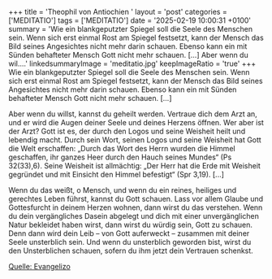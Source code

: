 +++
title = 'Theophil von Antiochien  '
layout = 'post'
categories = ['MEDITATIO']
tags = ['MEDITATIO']
date = '2025-02-19 10:00:31 +0100'
summary = 'Wie ein blankgeputzter Spiegel soll die Seele des Menschen sein. Wenn sich erst einmal Rost am Spiegel festsetzt, kann der Mensch das Bild seines Angesichtes nicht mehr darin schauen. Ebenso kann ein mit Sünden behafteter Mensch Gott nicht mehr schauen. [...]   Aber wenn du wil....'
linkedsummaryImage = 'meditatio.jpg'
keepImageRatio = 'true'
+++
Wie ein blankgeputzter Spiegel soll die Seele des Menschen sein. Wenn sich erst einmal Rost am Spiegel festsetzt, kann der Mensch das Bild seines Angesichtes nicht mehr darin schauen. Ebenso kann ein mit Sünden behafteter Mensch Gott nicht mehr schauen. [...]
 
Aber wenn du willst, kannst du geheilt werden.<!--more--> Vertraue dich dem Arzt an, und er wird die Augen deiner Seele und deines Herzens öffnen. Wer aber ist der Arzt? Gott ist es, der durch den Logos und seine Weisheit heilt und lebendig macht. Durch sein Wort, seinen Logos und seine Weisheit hat Gott die Welt erschaffen: „Durch das Wort des Herrn wurden die Himmel geschaffen, ihr ganzes Heer durch den Hauch seines Mundes“ (Ps 32(33),6). Seine Weisheit ist allmächtig: „Der Herr hat die Erde mit Weisheit gegründet und mit Einsicht den Himmel befestigt“ (Spr 3,19). [...]
 
Wenn du das weißt, o Mensch, und wenn du ein reines, heiliges und gerechtes Leben führst, kannst du Gott schauen. Lass vor allem Glaube und Gottesfurcht in deinem Herzen wohnen, dann wirst du das verstehen. Wenn du dein vergängliches Dasein abgelegt und dich mit einer unvergänglichen Natur bekleidet haben wirst, dann wirst du würdig sein, Gott zu schauen. Denn dann wird dein Leib – von Gott auferweckt – zusammen mit deiner Seele unsterblich sein. Und wenn du unsterblich geworden bist, wirst du den Unsterblichen schauen, sofern du ihm jetzt dein Vertrauen schenkst.
 


[Quelle: Evangelizo](https://evangeliumtagfuertag.org/DE/gospel)
